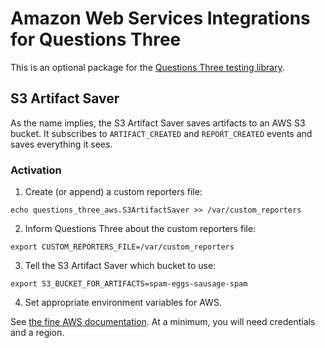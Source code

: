 # Amazon Web Services Integrations for Questions Three

This is an optional package for the [Questions Three testing library](https://pypi.org/project/questions-three/).

## S3 Artifact Saver

As the name implies, the S3 Artifact Saver saves artifacts to an AWS S3 bucket.  It subscribes to `ARTIFACT_CREATED` and `REPORT_CREATED` events and saves everything it sees.

### Activation

1. Create (or append) a custom reporters file:

```
echo questions_three_aws.S3ArtifactSaver >> /var/custom_reporters
```

2. Inform Questions Three about the custom reporters file:

```
export CUSTOM_REPORTERS_FILE=/var/custom_reporters
```

3. Tell the S3 Artifact Saver which bucket to use:

```
export S3_BUCKET_FOR_ARTIFACTS=spam-eggs-sausage-spam
```

4. Set appropriate environment variables for AWS.

See [the fine AWS documentation](https://docs.aws.amazon.com/cli/latest/userguide/cli-configure-envvars.html).  At a minimum, you will need credentials and a region.
